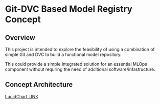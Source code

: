 # Git-DVC Based Model Registry Concept

## Overview

This project is intended to explore the feasibility of using a combination of simple Git and DVC to build a functional model repository.

This could provide a simple integrated solution for an essential MLOps component without requring the need of additional software/infastructure.

## Concept Architecture

[LucidChart LINK](https://lucid.app/lucidchart/invitations/accept/inv_e63c33a4-b2f4-44b0-9287-85cc5ad45e89)
